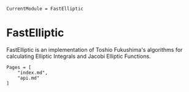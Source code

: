 ```@meta
CurrentModule = FastElliptic
```

# FastElliptic

FastElliptic is an implementation of Toshio Fukushima's algorithms for calculating Elliptic Integrals and Jacobi Elliptic Functions.

```@contents
Pages = [
    "index.md",
    "api.md"
]
```